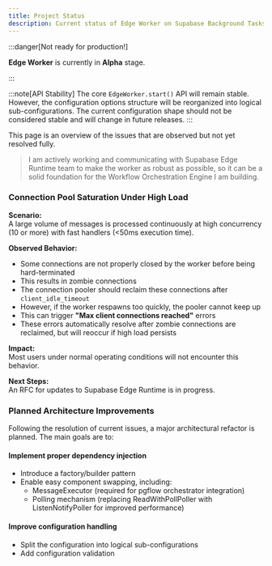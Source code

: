 ```yaml
---
title: Project Status
description: Current status of Edge Worker on Supabase Background Tasks, including known issues, stability notes, and planned architectural improvements.
---
```


:::danger[Not ready for production!]

**Edge Worker** is currently in **Alpha** stage.

:::

:::note[API Stability]
The core `EdgeWorker.start()` API will remain stable. However, the configuration options structure
will be reorganized into logical sub-configurations. The current configuration shape should not be
considered stable and will change in future releases.
:::

This page is an overview of the issues that are observed but not yet resolved fully.

> I am actively working and communicating with Supabase Edge Runtime team to make
> the worker as robust as possible, so it can be a solid foundation
> for the Workflow Orchestration Engine I am building.

### Connection Pool Saturation Under High Load

**Scenario:**  
A large volume of messages is processed continuously at high concurrency (10 or more) with fast handlers (<50ms execution time).

**Observed Behavior:**  
  - Some connections are not properly closed by the worker before being hard-terminated
  - This results in zombie connections
  - The connection pooler should reclaim these connections after `client_idle_timeout`
  - However, if the worker respawns too quickly, the pooler cannot keep up
  - This can trigger **"Max client connections reached"** errors
  - These errors automatically resolve after zombie connections are reclaimed, but will reoccur if high load persists

**Impact:**  
Most users under normal operating conditions will not encounter this behavior.

**Next Steps:**  
An RFC for updates to Supabase Edge Runtime is in progress.

### Planned Architecture Improvements

Following the resolution of current issues, a major architectural refactor is planned.
The main goals are to:

#### Implement proper dependency injection

- Introduce a factory/builder pattern
- Enable easy component swapping, including:
  - MessageExecutor (required for pgflow orchestrator integration)
  - Polling mechanism (replacing ReadWithPollPoller with ListenNotifyPoller for improved performance)

#### Improve configuration handling

- Split the configuration into logical sub-configurations
- Add configuration validation
